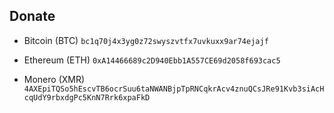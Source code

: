 ## Donate

- Bitcoin (BTC)
`bc1q70j4x3yg0z72swyszvtfx7uvkuxx9ar74ejajf`

- Ethereum (ETH)
`0xA14466689c2D940Ebb1A557CE69d2058f693cac5`

- Monero (XMR)
`4AXEpiTQSo5hEscvTB6ocrSuu6taNWANBjpTpRNCqkrAcv4znuQCsJRe91Kvb3siAcHcqUdY9rbxdgPc5KnN7Rrk6xpaFkD`
